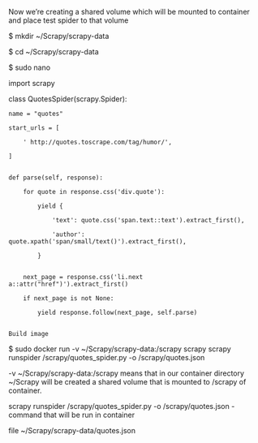 
Now we’re creating a shared volume which will be mounted to container and place test spider to that volume

$ mkdir ~/Scrapy/scrapy-data

$ cd ~/Scrapy/scrapy-data

$ sudo nano


import scrapy


class QuotesSpider(scrapy.Spider):

    name = "quotes"

    start_urls = [

        ' http://quotes.toscrape.com/tag/humor/',

    ]


    def parse(self, response):

        for quote in response.css('div.quote'):

            yield {

                'text': quote.css('span.text::text').extract_first(),

                'author': quote.xpath('span/small/text()').extract_first(),

            }


        next_page = response.css('li.next a::attr("href")').extract_first()

        if next_page is not None:

            yield response.follow(next_page, self.parse)


    Build image



$ sudo docker run -v ~/Scrapy/scrapy-data:/scrapy scrapy  scrapy runspider /scrapy/quotes_spider.py -o /scrapy/quotes.json


-v ~/Scrapy/scrapy-data:/scrapy means that in our container directory ~/Scrapy will be created a shared volume that is mounted to /scrapy of container. 

scrapy runspider /scrapy/quotes_spider.py -o /scrapy/quotes.json - command that will be run in container


file  ~/Scrapy/scrapy-data/quotes.json

